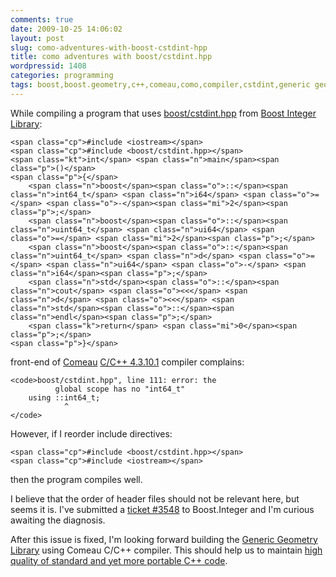 ```yaml
---
comments: true
date: 2009-10-25 14:06:02
layout: post
slug: como-adventures-with-boost-cstdint-hpp
title: como adventures with boost/cstdint.hpp
wordpressid: 1408
categories: programming
tags: boost,boost.geometry,c++,comeau,como,compiler,cstdint,generic geometry library,geometry,library,project
---
```


While compiling a program that uses [boost/cstdint.hpp](http://www.boost.org/doc/libs/release/libs/integer/cstdint.htm) from [Boost Integer Library](http://www.boost.org/doc/libs/release/libs/integer/index.html):




    
    <span class="cp">#include <iostream></span>
    <span class="cp">#include <boost/cstdint.hpp></span>
    <span class="kt">int</span> <span class="n">main</span><span class="p">()</span>
    <span class="p">{</span>
        <span class="n">boost</span><span class="o">::</span><span class="n">int64_t</span> <span class="n">i64</span> <span class="o">=</span> <span class="o">-</span><span class="mi">2</span><span class="p">;</span>
        <span class="n">boost</span><span class="o">::</span><span class="n">uint64_t</span> <span class="n">ui64</span> <span class="o">=</span> <span class="mi">2</span><span class="p">;</span>
        <span class="n">boost</span><span class="o">::</span><span class="n">uint64_t</span> <span class="n">d</span> <span class="o">=</span> <span class="n">ui64</span> <span class="o">-</span> <span class="n">i64</span><span class="p">;</span>
        <span class="n">std</span><span class="o">::</span><span class="n">cout</span> <span class="o"><<</span> <span class="n">d</span> <span class="o"><<</span> <span class="n">std</span><span class="o">::</span><span class="n">endl</span><span class="p">;</span>
        <span class="k">return</span> <span class="mi">0</span><span class="p">;</span>
    <span class="p">}</span>
    





front-end of [Comeau](http://www.comeaucomputing.com/) [C/C++ 4.3.10.1](http://www.comeaucomputing.com/4.3.0/minor/linux/) compiler complains:




    
    <code>boost/cstdint.hpp", line 111: error: the
              global scope has no "int64_t"
        using ::int64_t;            
                ^
    </code>





However, if I reorder include directives:




    
    <span class="cp">#include <boost/cstdint.hpp></span>
    <span class="cp">#include <iostream></span>





then the program compiles well.





I believe that the order of header files should not be relevant here, but seems it is. I've submitted a [ticket #3548](https://svn.boost.org/trac/boost/ticket/3548) to Boost.Integer and I'm curious awaiting the diagnosis.





After this issue is fixed, I'm looking forward building the [Generic Geometry Library](http://trac.osgeo.org/ggl/) using Comeau C/C++ compiler. This should help us to maintain [high quality of standard and yet more portable C++ code](http://en.wikipedia.org/wiki/Comeau_C/C%2B%2B).

